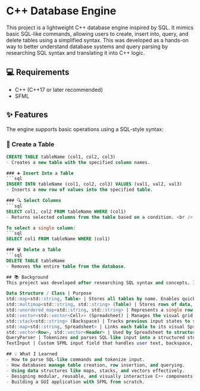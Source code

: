 # C++ Database Engine

This project is a lightweight C++ database engine inspired by SQL. It mimics basic SQL-like commands, allowing users to create, insert into, query, and delete tables using a simplified syntax. This was developed as a hands-on way to better understand database systems and query parsing by researching SQL syntax and translating it into C++ logic.

## 💻 Requirements
- C++ (C++17 or later recommended)
- SFML

## ✨ Features
The engine supports basic operations using a SQL-style syntax:

### 📄 Create a Table
```sql
CREATE TABLE tableName (col1, col2, col3)
- Creates a new table with the specified column names.

### ➕ Insert Into a Table
```sql
INSERT INTO tableName (col1, col2, col3) VALUES (val1, val2, val3)
- Inserts a new row of values into the specified table.

### 🔍 Select Columns
```sql
SELECT col1, col2 FROM tableName WHERE (col1)
- Returns selected columns from the table based on a condition. <br />

To select a single column:
```sql
SELECT col1 FROM tableName WHERE (col1)

### 🗑 Delete a Table
```sql
DELETE TABLE tableName
- Removes the entire table from the database.

## 📚 Background
This project was developed after researching SQL syntax and concepts. It provided a foundational understanding of how database queries are structured and processed, and how similar logic can be implemented in C++. Parsing input, managing structured data, and designing a command interface were key challenges tackled in this project.

Data Structure / Class | Purpose
std::map<std::string, Table> | Stores all tables by name. Enables quick access and management of table data.
std::multimap<std::string, std::string> (Table) | Stores rows of data, allowing multiple entries with the same column name.
std::unordered_map<std::string, std::string> | Represents a single row as key-value pairs of column names and values.
std::vector<std::vector<Cell>> (Spreadsheet) | Manages the visual grid of cells used to display table data in the GUI.
std::stack<std::string> (Backspace) | Tracks previous input states to support undo functionality.
std::map<std::string, Spreadsheet> | Links each table to its visual Spreadsheet view for rendering.
std::vector<Row>, std::vector<Header> | Used by Spreadsheet to structure visual rows and column headers.
QueryParser | Tokenizes and parses SQL-like input into a structured std::map of key-value pairs.
TextInput | Custom SFML input field that handles user text, backspace, undo, and cursor control.

## 💡 What I Learned
- How to parse SQL-like commands and tokenize input.
- How databases manage table creation, row insertion, and querying.
- Using data structures like maps, stacks, and vectors effectively.
- Designing modular, reusable, and visually interactive C++ components.
- Building a GUI application with SFML from scratch.

